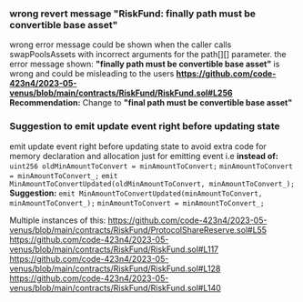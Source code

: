 ### wrong revert message "RiskFund: finally path must be convertible base asset"
wrong error message could be shown when the caller calls swapPoolsAssets with incorrect arguments for the path[][] parameter.
the error message shown: **"finally path must be convertible base asset"** is wrong and could be misleading to the users
**https://github.com/code-423n4/2023-05-venus/blob/main/contracts/RiskFund/RiskFund.sol#L256**
**Recommendation:**
Change to **"final path must be convertible base asset"**

### Suggestion to emit update event right before updating state
emit update event right before updating state to avoid extra code for memory declaration and allocation just for emitting event
i.e **instead of:**
 `uint256 oldMinAmountToConvert = minAmountToConvert;`
 `minAmountToConvert = minAmountToConvert_;`
 `emit MinAmountToConvertUpdated(oldMinAmountToConvert, minAmountToConvert_);`
**Suggestion:**
 `emit MinAmountToConvertUpdated(minAmountToConvert, minAmountToConvert_);`
 `minAmountToConvert = minAmountToConvert_;
`

Multiple instances of this:
https://github.com/code-423n4/2023-05-venus/blob/main/contracts/RiskFund/ProtocolShareReserve.sol#L55
https://github.com/code-423n4/2023-05-venus/blob/main/contracts/RiskFund/RiskFund.sol#L117
https://github.com/code-423n4/2023-05-venus/blob/main/contracts/RiskFund/RiskFund.sol#L128
https://github.com/code-423n4/2023-05-venus/blob/main/contracts/RiskFund/RiskFund.sol#L140